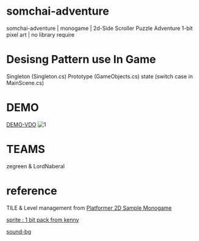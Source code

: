 # somchai-adventure
somchai-adventure | monogame | 2d-Side Scroller Puzzle Adventure 1-bit pixel art | no library require

# Desisng Pattern use In Game
Singleton (Singleton.cs)
Prototype (GameObjects.cs)
state (switch case in MainScene.cs)

# DEMO
[DEMO-VDO](https://www.youtube.com/watch?v=iL0WJMVtsf0)
![1](https://cdn.discordapp.com/attachments/1181119054375817316/1225503339756650526/Screenshot_2567-04-05_at_00.52.16.png?ex=66215dec&is=660ee8ec&hm=61acca1112cbb0d204e72f54dff947256e4d3f2290e518e75aa57ac0c3f76a0a&)

# TEAMS
zegreen & LordNaberal

# reference
TILE & Level management from [Platformer 2D Sample Monogame](https://github.com/MonoGame/MonoGame.Samples.git)

[sprite : 1 bit pack from kenny](https://kenney.nl/assets/1-bit-pack)

[sound-bg](https://www.youtube.com/watch?v=hrgzWEgCCFg&list=PLwJjxqYuirCLkq42mGw4XKGQlpZSfxsYd&index=2)



